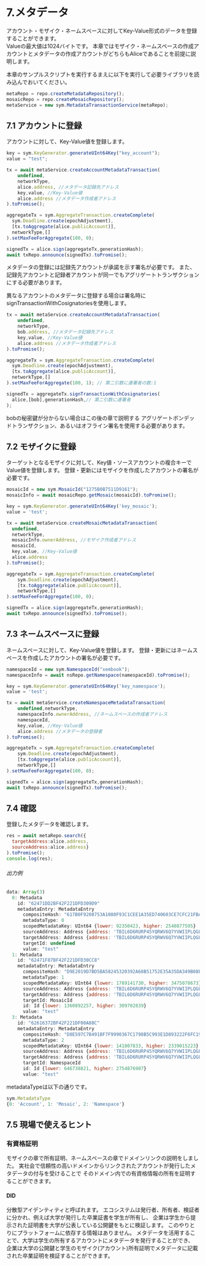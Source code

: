# 7.メタデータ

アカウント・モザイク・ネームスペースに対してKey-Value形式のデータを登録することができます。  
Valueの最大値は1024バイトです。
本章ではモザイク・ネームスペースの作成アカウントとメタデータの作成アカウントがどちらもAliceであることを前提に説明します。

本章のサンプルスクリプトを実行するまえに以下を実行して必要ライブラリを読み込んでおいてください。
```js
metaRepo = repo.createMetadataRepository();
mosaicRepo = repo.createMosaicRepository();
metaService = new sym.MetadataTransactionService(metaRepo);
```
## 7.1 アカウントに登録

アカウントに対して、Key-Value値を登録します。

```js
key = sym.KeyGenerator.generateUInt64Key("key_account");
value = "test";

tx = await metaService.createAccountMetadataTransaction(
    undefined,
    networkType,
    alice.address, //メタデータ記録先アドレス
    key,value, //Key-Value値
    alice.address //メタデータ作成者アドレス
).toPromise();

aggregateTx = sym.AggregateTransaction.createComplete(
  sym.Deadline.create(epochAdjustment),
  [tx.toAggregate(alice.publicAccount)],
  networkType,[]
).setMaxFeeForAggregate(100, 0);

signedTx = alice.sign(aggregateTx,generationHash);
await txRepo.announce(signedTx).toPromise();
```

メタデータの登録には記録先アカウントが承諾を示す署名が必要です。
また、記録先アカウントと記録者アカウントが同一でもアグリゲートトランザクションにする必要があります。

異なるアカウントのメタデータに登録する場合は署名時に
signTransactionWithCosignatoriesを使用します。

```js
tx = await metaService.createAccountMetadataTransaction(
    undefined,
    networkType,
    bob.address, //メタデータ記録先アドレス
    key,value, //Key-Value値
    alice.address //メタデータ作成者アドレス
).toPromise();

aggregateTx = sym.AggregateTransaction.createComplete(
  sym.Deadline.create(epochAdjustment),
  [tx.toAggregate(alice.publicAccount)],
  networkType,[]
).setMaxFeeForAggregate(100, 1); // 第二引数に連署者の数:1

signedTx = aggregateTx.signTransactionWithCosignatories(
  alice,[bob],generationHash,// 第二引数に連署者
);
```

bobの秘密鍵が分からない場合はこの後の章で説明する
アグリゲートボンデッドトランザクション、あるいはオフライン署名を使用する必要があります。

## 7.2 モザイクに登録

ターゲットとなるモザイクに対して、Key値・ソースアカウントの複合キーでValue値を登録します。
登録・更新にはモザイクを作成したアカウントの署名が必要です。

```js
mosaicId = new sym.MosaicId("1275B0B7511D9161");
mosaicInfo = await mosaicRepo.getMosaic(mosaicId).toPromise();

key = sym.KeyGenerator.generateUInt64Key('key_mosaic');
value = 'test';

tx = await metaService.createMosaicMetadataTransaction(
  undefined,
  networkType,
  mosaicInfo.ownerAddress, //モザイク作成者アドレス
  mosaicId,
  key,value, //Key-Value値
  alice.address
).toPromise();

aggregateTx = sym.AggregateTransaction.createComplete(
    sym.Deadline.create(epochAdjustment),
    [tx.toAggregate(alice.publicAccount)],
    networkType,[]
).setMaxFeeForAggregate(100, 0);

signedTx = alice.sign(aggregateTx,generationHash);
await txRepo.announce(signedTx).toPromise();
```

## 7.3 ネームスペースに登録

ネームスペースに対して、Key-Value値を登録します。
登録・更新にはネームスペースを作成したアカウントの署名が必要です。

```js
namespaceId = new sym.NamespaceId("xembook");
namespaceInfo = await nsRepo.getNamespace(namespaceId).toPromise();

key = sym.KeyGenerator.generateUInt64Key('key_namespace');
value = 'test';

tx = await metaService.createNamespaceMetadataTransaction(
    undefined,networkType,
    namespaceInfo.ownerAddress, //ネームスペースの作成者アドレス
    namespaceId,
    key,value, //Key-Value値
    alice.address //メタデータの登録者
).toPromise();

aggregateTx = sym.AggregateTransaction.createComplete(
    sym.Deadline.create(epochAdjustment),
    [tx.toAggregate(alice.publicAccount)],
    networkType,[]
).setMaxFeeForAggregate(100, 0);

signedTx = alice.sign(aggregateTx,generationHash);
await txRepo.announce(signedTx).toPromise();
```

## 7.4 確認
登録したメタデータを確認します。

```js
res = await metaRepo.search({
  targetAddress:alice.address,
  sourceAddress:alice.address}
).toPromise();
console.log(res);
```
###### 出力例
```js
data: Array(3)
  0: Metadata
    id: "62471DD2BF42F221DFD309D9"
    metadataEntry: MetadataEntry
      compositeHash: "617B0F9208753A1080F93C1CEE1A35ED740603CE7CFC21FBAE3859B7707A9063"
      metadataType: 0
      scopedMetadataKey: UInt64 {lower: 92350423, higher: 2540877595}
      sourceAddress: Address {address: 'TBIL6D6RURP45YQRWV6Q7YVWIIPLQGLZQFHWFEQ', networkType: 152}
      targetAddress: Address {address: 'TBIL6D6RURP45YQRWV6Q7YVWIIPLQGLZQFHWFEQ', networkType: 152}
      targetId: undefined
      value: "test"
  1: Metadata
    id: "62471F87BF42F221DFD30CC8"
    metadataEntry: MetadataEntry
      compositeHash: "D9E2019D7BD5BA58245320392A68B51752E35A35DA349B08E141DCE99AC3655A"
      metadataType: 1
      scopedMetadataKey: UInt64 {lower: 1789141730, higher: 3475078673}
      sourceAddress: Address {address: 'TBIL6D6RURP45YQRWV6Q7YVWIIPLQGLZQFHWFEQ', networkType: 152}
      targetAddress: Address {address: 'TBIL6D6RURP45YQRWV6Q7YVWIIPLQGLZQFHWFEQ', networkType: 152}
      targetId: MosaicId
      id: Id {lower: 1360892257, higher: 309702839}
      value: "test"
  3: Metadata
    id: "62616372BF42F221DF00A88C"
    metadataEntry: MetadataEntry
      compositeHash: "D8E597C7B491BF7F9990367C1798B5C993E1D893222F6FC199F98915339D92D5"
      metadataType: 2
      scopedMetadataKey: UInt64 {lower: 141807833, higher: 2339015223}
      sourceAddress: Address {address: 'TBIL6D6RURP45YQRWV6Q7YVWIIPLQGLZQFHWFEQ', networkType: 152}
      targetAddress: Address {address: 'TBIL6D6RURP45YQRWV6Q7YVWIIPLQGLZQFHWFEQ', networkType: 152}
      targetId: NamespaceId
      id: Id {lower: 646738821, higher: 2754876907}
      value: "test"
```
metadataTypeは以下の通りです。
```js
sym.MetadataType
{0: 'Account', 1: 'Mosaic', 2: 'Namespace'}
```


## 7.5 現場で使えるヒント

### 有資格証明

モザイクの章で所有証明、ネームスペースの章でドメインリンクの説明をしました。
実社会で信頼性の高いドメインからリンクされたアカウントが発行したメタデータの付与を受けることで
そのドメイン内での有資格情報の所有を証明することができます。

#### DID

分散型アイデンティティと呼ばれます。
エコシステムは発行者、所有者、検証者に分かれ、例えば大学が発行した卒業証書を学生が所有し、
企業は学生から提示された証明書を大学が公表している公開鍵をもとに検証します。
このやりとりにプラットフォームに依存する情報はありません。
メタデータを活用することで、大学は学生の所有するアカウントにメタデータを発行することができ、
企業は大学の公開鍵と学生のモザイク(アカウント)所有証明でメタデータに記載された卒業証明を検証することができます。



